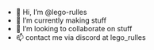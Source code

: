 - 👋 Hi, I’m @lego-rulles
- 🌱 I’m currently making stuff
- 💞️ I’m looking to collaborate on stuff
- 📫 contact me via discord at lego_rulles

<!---
lego-rulles/lego-rulles is a ✨ special ✨ repository because its `README.md` (this file) appears on your GitHub profile.
You can click the Preview link to take a look at your changes.
--->
